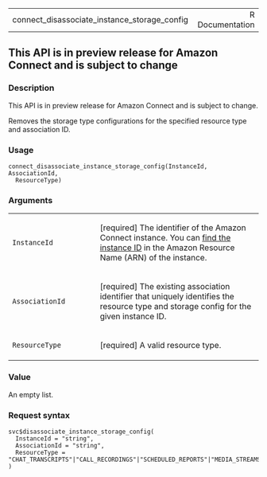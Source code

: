 <table style="width: 100%;">
<tbody>
<tr class="odd">
<td>connect_disassociate_instance_storage_config</td>
<td style="text-align: right;">R Documentation</td>
</tr>
</tbody>
</table>

## This API is in preview release for Amazon Connect and is subject to change

### Description

This API is in preview release for Amazon Connect and is subject to
change.

Removes the storage type configurations for the specified resource type
and association ID.

### Usage

    connect_disassociate_instance_storage_config(InstanceId, AssociationId,
      ResourceType)

### Arguments

<table>
<colgroup>
<col style="width: 35%" />
<col style="width: 65%" />
</colgroup>
<tbody>
<tr class="odd">
<td><code
id="connect_disassociate_instance_storage_config_:_InstanceId">InstanceId</code></td>
<td><p>[required] The identifier of the Amazon Connect instance. You can
<a
href="https://docs.aws.amazon.com/connect/latest/adminguide/find-instance-arn.html">find
the instance ID</a> in the Amazon Resource Name (ARN) of the
instance.</p></td>
</tr>
<tr class="even">
<td><code
id="connect_disassociate_instance_storage_config_:_AssociationId">AssociationId</code></td>
<td><p>[required] The existing association identifier that uniquely
identifies the resource type and storage config for the given instance
ID.</p></td>
</tr>
<tr class="odd">
<td><code
id="connect_disassociate_instance_storage_config_:_ResourceType">ResourceType</code></td>
<td><p>[required] A valid resource type.</p></td>
</tr>
</tbody>
</table>

### Value

An empty list.

### Request syntax

    svc$disassociate_instance_storage_config(
      InstanceId = "string",
      AssociationId = "string",
      ResourceType = "CHAT_TRANSCRIPTS"|"CALL_RECORDINGS"|"SCHEDULED_REPORTS"|"MEDIA_STREAMS"|"CONTACT_TRACE_RECORDS"|"AGENT_EVENTS"|"REAL_TIME_CONTACT_ANALYSIS_SEGMENTS"|"ATTACHMENTS"|"CONTACT_EVALUATIONS"
    )
